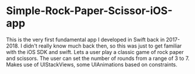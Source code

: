 # Simple-Rock-Paper-Scissor-iOS-app
This is the very first fundamental app I developed in Swift back in 2017-2018. I didn't really know much back then, so this was just to get familiar with the iOS SDK and swift.
Lets a user play a classic game of rock paper and scissors. The user can set the number of rounds from a range of 3 to 7. Makes use of UIStackViews, some UIAnimations based on constraints.
